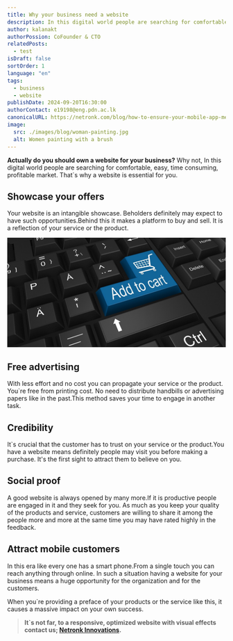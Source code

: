 ```yaml
---
title: Why your business need a website
description: In this digital world people are searching for comfortable, easy, time consuming, profitable market. That`s why a website is essential for you.
author: kalanakt
authorPossion: CoFounder & CTO
relatedPosts:
  - test
isDraft: false
sortOrder: 1
language: "en"
tags:
  - business
  - website
publishDate: 2024-09-20T16:30:00
authorContact: e19198@eng.pdn.ac.lk
canonicalURL: https://netronk.com/blog/how-to-ensure-your-mobile-app-meets-user-expectations-for-speed-and-reliability
image:
  src: ./images/blog/woman-painting.jpg
  alt: Women painting with a brush
---
```


**Actually do you should own a website for your business?** Why not, In this digital world people are searching for comfortable, easy, time consuming, profitable market. That`s why a website is essential for you.

## Showcase your offers

Your website is an intangible showcase. Beholders definitely may expect to have such opportunities.Behind this it makes a platform to buy and sell. It is a reflection of your service or the product.

![add to card button with keyboard](./images/why-your-business-need-a-website-1.jpg)

## Free advertising

With less effort and no cost you can propagate your service or the product. You`re free from printing cost. No need to distribute handbills or advertising papers like in the past.This method saves your time to engage in another task.

## Credibility

It`s crucial that the customer has to trust on your service or the product.You have a website means definitely people may visit you before making a purchase. It's the first sight to attract them to believe on you.

## Social proof

A good website is always opened by many more.If it is productive people are engaged in it and they seek for you. As much as you keep your quality of the products and service, customers are willing to share it among the people more and more at the same time you may have rated highly in the feedback.

## Attract mobile customers

In this era like every one has a smart phone.From a single touch you can reach anything through online. In such a situation having a website for your business means a huge opportunity for the organization and for the customers.

When you`re providing a preface of your products or the service like this, it causes a massive impact on your own success.

> **It`s not far, to a responsive, optimized website with visual effects contact us; [Netronk Innovations](mailto:info@netronk.com).**
